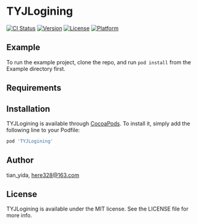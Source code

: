 # TYJLogining

[![CI Status](https://img.shields.io/travis/tian_yida/TYJLogining.svg?style=flat)](https://travis-ci.org/tian_yida/TYJLogining)
[![Version](https://img.shields.io/cocoapods/v/TYJLogining.svg?style=flat)](https://cocoapods.org/pods/TYJLogining)
[![License](https://img.shields.io/cocoapods/l/TYJLogining.svg?style=flat)](https://cocoapods.org/pods/TYJLogining)
[![Platform](https://img.shields.io/cocoapods/p/TYJLogining.svg?style=flat)](https://cocoapods.org/pods/TYJLogining)

## Example

To run the example project, clone the repo, and run `pod install` from the Example directory first.

## Requirements

## Installation

TYJLogining is available through [CocoaPods](https://cocoapods.org). To install
it, simply add the following line to your Podfile:

```ruby
pod 'TYJLogining'
```

## Author

tian_yida, here328@163.com

## License

TYJLogining is available under the MIT license. See the LICENSE file for more info.
